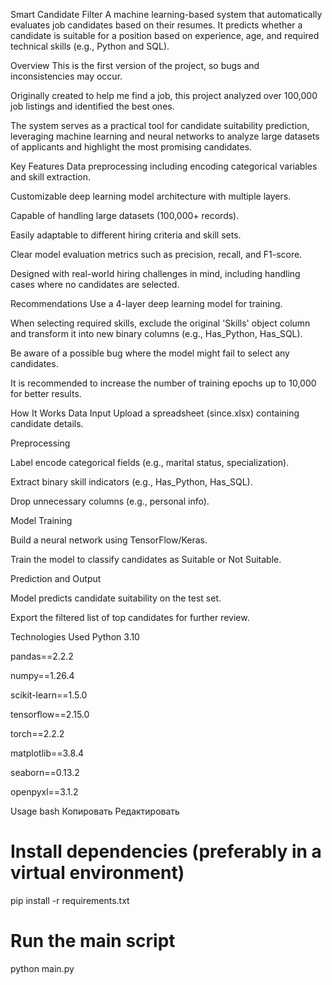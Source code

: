 Smart Candidate Filter
A machine learning-based system that automatically evaluates job candidates based on their resumes. It predicts whether a candidate is suitable for a position based on experience, age, and required technical skills (e.g., Python and SQL).

Overview
This is the first version of the project, so bugs and inconsistencies may occur.

Originally created to help me find a job, this project analyzed over 100,000 job listings and identified the best ones.

The system serves as a practical tool for candidate suitability prediction, leveraging machine learning and neural networks to analyze large datasets of applicants and highlight the most promising candidates.

Key Features
Data preprocessing including encoding categorical variables and skill extraction.

Customizable deep learning model architecture with multiple layers.

Capable of handling large datasets (100,000+ records).

Easily adaptable to different hiring criteria and skill sets.

Clear model evaluation metrics such as precision, recall, and F1-score.

Designed with real-world hiring challenges in mind, including handling cases where no candidates are selected.

Recommendations
Use a 4-layer deep learning model for training.

When selecting required skills, exclude the original 'Skills' object column and transform it into new binary columns (e.g., Has_Python, Has_SQL).

Be aware of a possible bug where the model might fail to select any candidates.

It is recommended to increase the number of training epochs up to 10,000 for better results.

How It Works
Data Input
Upload a spreadsheet (since.xlsx) containing candidate details.

Preprocessing

Label encode categorical fields (e.g., marital status, specialization).

Extract binary skill indicators (e.g., Has_Python, Has_SQL).

Drop unnecessary columns (e.g., personal info).

Model Training

Build a neural network using TensorFlow/Keras.

Train the model to classify candidates as Suitable or Not Suitable.

Prediction and Output

Model predicts candidate suitability on the test set.

Export the filtered list of top candidates for further review.

Technologies Used
Python 3.10

pandas==2.2.2

numpy==1.26.4

scikit-learn==1.5.0

tensorflow==2.15.0

torch==2.2.2

matplotlib==3.8.4

seaborn==0.13.2

openpyxl==3.1.2

Usage
bash
Копировать
Редактировать
# Install dependencies (preferably in a virtual environment)
pip install -r requirements.txt

# Run the main script
python main.py
